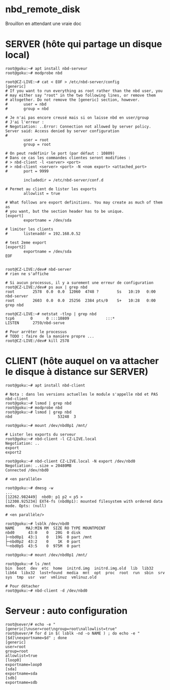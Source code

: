 # nbd_remote_disk

Brouillon en attendant une vraie doc

# SERVER (hôte qui partage un disque local)
	root@goku:~# apt install nbd-serveur
	root@goku:~# modprobe nbd

	root@CZ-LIVE:~# cat < EOF > /etc/nbd-server/config
	[generic]
	# If you want to run everything as root rather than the nbd user, you
	# may either say "root" in the two following lines, or remove them
	# altogether. Do not remove the [generic] section, however.
	#       user = nbd
	#       group = nbd

	# Je n'ai pas encore creusé mais si on laisse nbd en user/group
	# J'ai l'erreur :
	# Negotiation: ..Error: Connection not allowed by server policy. Server said: Access denied by server configuration
	#
			user = root
			group = root

	# On peut redéfinir le port (par défaut : 10809)
	# Dans ce cas les commandes clientes seront modifiées :
	# >	nbd-client -l <server> <port>
	# >	nbd-client <server> <port> -N <nom export> <attached_port>
	#       port = 9999

			includedir = /etc/nbd-server/conf.d

	# Permet au client de lister les exports
			allowlist = true

	# What follows are export definitions. You may create as much of them as
	# you want, but the section header has to be unique.
	[export]
			exportname = /dev/sda

	# limiter les clients
	#       listenaddr = 192.168.0.52

	# test 2eme export
	[export2]
			exportname = /dev/sda
	EOF


	root@CZ-LIVE:/dev# nbd-server
	# rien ne s'affiche

	# Si aucun processus, il y a surement une erreur de configuration
	root@CZ-LIVE:/dev# ps aux | grep nbd
	root        2578  0.0  0.0  12060  4748 ?        Ss   10:19   0:00 nbd-server
	root        2603  0.0  0.0  25256  2384 pts/0    S+   10:28   0:00 grep nbd

	root@CZ-LIVE:~# netstat -tlnp | grep nbd
	tcp6       0      0 :::10809                :::*                    LISTEN      2759/nbd-serve

	# Pour arrêter le processus
	# TODO : faire de la manière propre ...
	root@CZ-LIVE:/dev# kill 2578



# CLIENT (hôte auquel on va attacher le disque à distance sur SERVER)

	root@goku:~# apt install nbd-client

	# Nota : dans les versions actuelles le module s'appelle nbd et PAS nbd-client
	root@goku:~# lsmod | grep nbd
	root@goku:~# modprobe nbd
	root@goku:~# lsmod | grep nbd
	nbd                    53248  3

	root@goku:~# mount /dev/nbd0p1 /mnt/

	# Lister les exports du serveur
	root@goku:~# nbd-client -l CZ-LIVE.local
	Negotiation: ..
	export
	export2

	root@goku:~# nbd-client CZ-LIVE.local -N export /dev/nbd0
	Negotiation: ..size = 20480MB
	Connected /dev/nbd0

	# <en parallèle>

	root@goku:~# dmesg -w
	...
	[12262.982449]  nbd0: p1 p2 < p5 >
	[12308.925234] EXT4-fs (nbd0p1): mounted filesystem with ordered data mode. Opts: (null)

	# <en parallèle/>

	root@goku:~# lsblk /dev/nbd0
	NAME     MAJ:MIN RM  SIZE RO TYPE MOUNTPOINT
	nbd0      43:0    0   20G  0 disk 
	├─nbd0p1  43:1    0   19G  0 part /mnt
	├─nbd0p2  43:2    0    1K  0 part 
	└─nbd0p5  43:5    0  975M  0 part

	root@goku:~# mount /dev/nbd0p1 /mnt/

	root@goku:~# ls /mnt
	bin  boot  dev	etc  home  initrd.img  initrd.img.old  lib  lib32  lib64  libx32  lost+found  media  mnt  opt  proc  root  run	sbin  srv  sys	tmp  usr  var  vmlinuz	vmlinuz.old

	# Pour détacher
	root@goku:~# nbd-client -d /dev/nbd0
	
# Serveur : auto configuration
	root@sever/# echo -e "[generic]\nuser=root\ngroup=root\nallowlist=true"
	root@sever/# for d in $( lsblk -nd -o NAME ) ; do echo -e "[$d]\nexportname=$d" ; done
	[generic]
	user=root
	group=root
	allowlist=true
	[loop0]
	exportname=loop0
	[sda]
	exportname=sda
	[sdb]
	exportname=sdb


